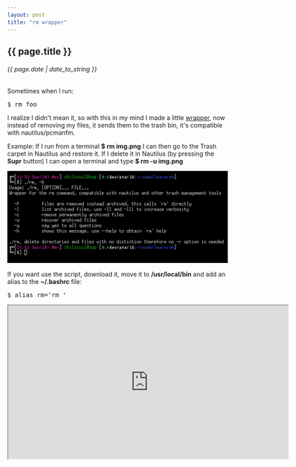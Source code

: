 ```yaml
---
layout: post
title: "rm wrapper"
---
```


## {{ page.title }}

###### {{ page.date | date_to_string }}

Sometimes when I run:

<pre class="sh_sh">
$ rm foo
</pre>

I realize I didn't mean it, so with this in my mind I made a little [wrapper](https://github.com/chilicuil/learn/blob/master/sh/tools/rm_), now instead of removing my files, it sends them to the trash bin, it's compatible with nautilus/pcmanfm.

Example: If I run from a terminal **$ rm img.png** I can then go to the Trash carpet in Nautilus and restore it. If I delete it in Nautilus (by pressing the **Supr** button) I can open a terminal and type **$ rm -u img.png**

**[![](/assets/img/53.png)](/assets/img/53.png)**

If you want use the script, download it, move it to **/usr/local/bin** and add an alias to the **~/.bashrc** file:

<pre class="sh_sh">
$ alias rm='rm_'
</pre>

<iframe class="showterm" src="http://showterm.io/0a5b334fd24f82bd5ede1" width="640" height="350">&nbsp;</iframe> 

<p></p>
